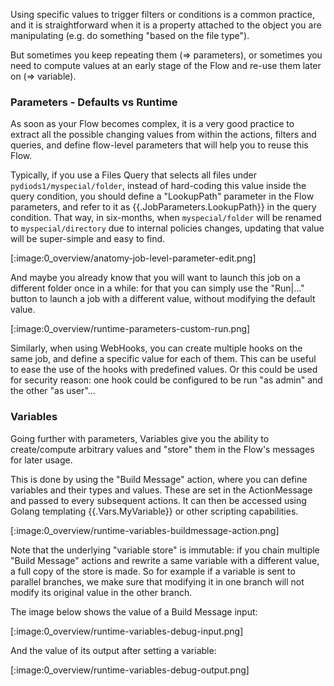 Using specific values to trigger filters or conditions is a common practice, and it is straightforward when it is a property attached to the object you are manipulating (e.g. do something "based on the file type"). 

But sometimes you keep repeating them (=> parameters), or sometimes you need to compute values at an early stage of the Flow  and re-use them later on (=> variable). 

### Parameters - Defaults vs Runtime

As soon as your Flow becomes complex, it is a very good practice to extract all the possible changing values from within the actions, filters and queries, and define flow-level parameters that will help you to reuse this Flow. 

Typically, if you use a Files Query that selects all files under `pydiods1/myspecial/folder`, instead of hard-coding this value inside the query condition, you should define a "LookupPath" parameter in the Flow parameters, and refer to it as {{.JobParameters.LookupPath}} in the query condition. That way, in six-months, when `myspecial/folder` will be renamed to `myspecial/directory` due to internal policies changes, updating that value will be super-simple and easy to find.

[:image:0_overview/anatomy-job-level-parameter-edit.png]

And maybe you already know that you will want to launch this job on a different folder once in a while: for that you can simply use the "Run|..." button to launch a job with a different value, without modifying the default value.

[:image:0_overview/runtime-parameters-custom-run.png]

Similarly, when using WebHooks, you can create multiple hooks on the same job, and define a specific value for each of them. This can be useful to ease the use of the hooks with predefined values. Or this could be used for security reason: one hook could be configured to be run "as admin" and the other "as user"... 

### Variables

Going further with parameters, Variables give you the ability to create/compute arbitrary values and "store" them in the Flow's messages for later usage. 

This is done by using the "Build Message" action, where you can define variables and their types and values. These are set in the ActionMessage and passed to every subsequent actions. It can then be accessed using Golang templating {{.Vars.MyVariable}} or other scripting capabilities. 

[:image:0_overview/runtime-variables-buildmessage-action.png]

Note that the underlying "variable store" is immutable: if you chain multiple "Build Message" actions and rewrite a same variable with a different value, a full copy of the store is made. So for example if a variable is sent to parallel branches, we make sure that modifying it in one branch will not modify its original value in the other branch.

The image below shows the value of a Build Message input:

[:image:0_overview/runtime-variables-debug-input.png]

And the value of its output after setting a variable:

[:image:0_overview/runtime-variables-debug-output.png]
